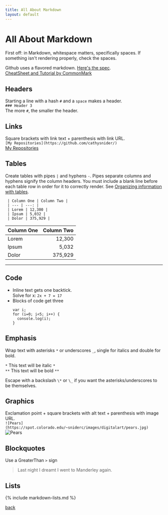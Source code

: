 ```yaml
---
title: All About Markdown
layout: default
---
```


# All About Markdown

First off: in Markdown, whitespace matters, specifically spaces. If something isn't rendering properly, check the spaces.  

Github uses a flavored markdown. [Here's the spec](https://github.github.com/gfm/). <br />
[CheatSheet and Tutorial by CommonMark](https://commonmark.org/help/)

## Headers
Starting a line with a hash `#` and a `space` makes a header. <br />
`### Header 3 `<br />
The more `#`, the smaller the header.

## Links
Square brackets with link text + parenthesis with link URL. <br />
`[My Repositories](https://github.com/cathysnider/)` <br />
[My Repositories](https://github.com/cathysnider/)

## Tables
Create tables with pipes `|` and hyphens `-`. Pipes separate columns and hyphens signify the column headers.  You must include a blank line before each table row in order for it to correctly render. See [Organizing information with tables](https://help.github.com/en/articles/organizing-information-with-tables).

```
 | Column One | Column Two |
 | --- | ---: |
 | Lorem | 12,300 |
 | Ipsum | 5,032 |
 | Dolor | 375,929 |
 ```


 | Column One | Column Two |
 | --- | ---: |
 | Lorem | 12,300 |
 | Ipsum | 5,032 |
 | Dolor | 375,929 |

  ____________


## Code
* Inline text gets one backtick. <br />
  Solve for x: `2x + 7 = 17`
* Blocks of code get three
  ```
  var i;
  for (i=0; i<5; i++) {
    console.log(i);
  }
  ```
## Emphasis
Wrap text with asterisks `*` or underscores `_`, single for italics and double for bold.

`*` This text will be italic `*` <br />
`**` This text will be bold `**`

  Escape with a backslash `\*` or `\_` if you want the asterisks/underscores to be themselves.

## Graphics
Exclamation point + square brackets with alt text + parenthesis with image URL. <br />
`![Pears](https://spot.colorado.edu/~sniderc/images/digitalart/pears.jpg)` <br />
![Pears](https://spot.colorado.edu/~sniderc/images/digitalart/pears.jpg)

## Blockquotes
Use a GreaterThan `>` sign <br />
> Last night I dreamt I went to Manderley again.

## Lists
{% include markdown-lists.md %}





[back](./)
